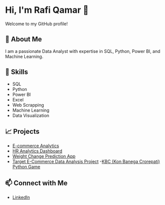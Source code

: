 # Hi, I'm Rafi Qamar 👋

Welcome to my GitHub profile!

## 🚀 About Me
I am a passionate Data Analyst with expertise in SQL, Python, Power BI, and Machine Learning.

## 🔧 Skills
- SQL
- Python
- Power BI
- Excel
- Web Scrapping
- Machine Learning
- Data Visualization

## 📈 Projects
- [E-commerce Analytics](https://github.com/RafiQamar/Ecommerce-Analytics-Project)
- [HR Analytics Dashboard](https://github.com/RafiQamar/HR-Analytics-Project)
- [Weight Change Prediction App](https://github.com/RafiQamar/Weight-Change-Prediction-App)
- [Target E-Commerce Data Analysis Project](https://github.com/RafiQamar/Target-Ecommerce-Analysis)
-[KBC (Kon Banega Crorepati) Python Game](https://github.com/RafiQamar/KBC-Kon-Banega-Crorepati-Python-Game-)

## 📫 Connect with Me
- [LinkedIn](https://www.linkedin.com/in/rafi-qamar/)

